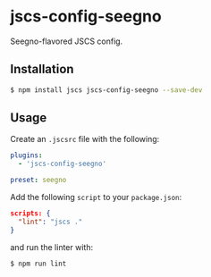 # jscs-config-seegno

Seegno-flavored JSCS config.

## Installation

```sh
$ npm install jscs jscs-config-seegno --save-dev
```

## Usage

Create an `.jscsrc` file with the following:

```yaml
plugins:
  - 'jscs-config-seegno'

preset: seegno
```

Add the following `script` to your `package.json`:

```json
scripts: {
  "lint": "jscs ."
}
```

and run the linter with:

```sh
$ npm run lint
```
